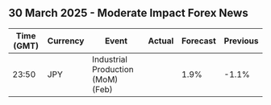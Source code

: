 ## 30 March 2025 - Moderate Impact Forex News

| Time (GMT) | Currency | Event | Actual | Forecast | Previous |
|------|----------|-------|--------|----------|----------|
| 23:50 | JPY | Industrial Production (MoM) (Feb) |  | 1.9% | -1.1% |
